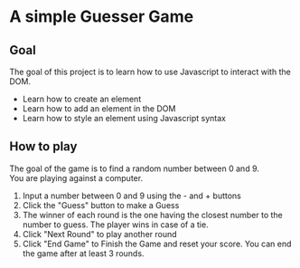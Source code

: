 # A simple Guesser Game
## Goal
The goal of this project is to learn how to use Javascript to interact with the DOM.  
- Learn how to create an element  
- Learn how to add an element in the DOM
- Learn how to style an element using Javascript syntax   
## How to play  
The goal of the game is to find a random number between 0 and 9.   
You are playing against a computer.  
1. Input a number between 0 and 9 using the - and + buttons  
2. Click the "Guess" button to make a Guess  
3. The winner of each round is the one having the closest number to the number to guess. The player wins in case of a tie. 
4. Click "Next Round" to play another round  
5. Click "End Game" to Finish the Game and reset your score. You can end the game after at least 3 rounds.

